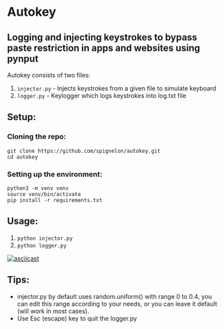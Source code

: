 # Autokey
Logging and injecting keystrokes to bypass paste restriction in apps and websites using pynput
---
Autokey consists of two files:
1. ```injector.py``` - Injects keystrokes from a given file to simulate keyboard
2. ```logger.py``` - Keylogger which logs keystrokes into log.txt file
## Setup:
### Cloning the repo:
```
git clone https://github.com/spignelon/autokey.git
cd autokey
```
### Setting up the environment:
```
python3 -m venv venv
source venv/bin/activate
pip install -r requirements.txt
```
## Usage:
1. ```python injector.py```
2. ```python logger.py```

[![asciicast](https://asciinema.org/a/b1i0PP2FzvEHZDPAVdLOWqkWO.svg)](https://asciinema.org/a/b1i0PP2FzvEHZDPAVdLOWqkWO)

## Tips:
* injector.py by default uses random.uniform() with range 0 to 0.4, you can edit this range according to your needs, or you can leave it default (will work in most cases). 
* Use Esc (escape) key to quit the logger.py
